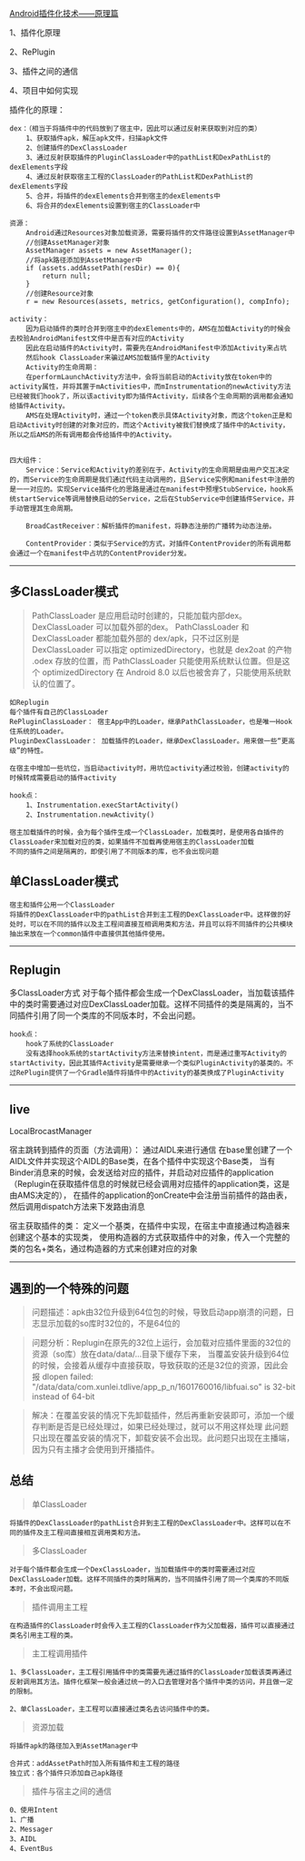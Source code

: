 [Android插件化技术——原理篇](https://mp.weixin.qq.com/s/Uwr6Rimc7Gpnq4wMFZSAag)

1、插件化原理

2、RePlugin

3、插件之间的通信

4、项目中如何实现

插件化的原理：

    dex：（相当于将插件中的代码放到了宿主中，因此可以通过反射来获取到对应的类）
        1、获取插件apk，解压apk文件，扫描apk文件
        2、创建插件的DexClassLoader
        3、通过反射获取插件的PluginClassLoader中的pathList和DexPathList的dexElements字段
        4、通过反射获取宿主工程的ClassLoader的PathList和DexPathList的dexElements字段
        5、合并，将插件的dexElements合并到宿主的dexElements中
        6、将合并的dexElements设置到宿主的ClassLoader中

    资源：
        Android通过Resources对象加载资源，需要将插件的文件路径设置到AssetManager中
        //创建AssetManager对象 
        AssetManager assets = new AssetManager();
        //将apk路径添加到AssetManager中
        if (assets.addAssetPath(resDir) == 0){              
            return null;  
        }
        //创建Resource对象
        r = new Resources(assets, metrics, getConfiguration(), compInfo);

    activity：
        因为启动插件的类时合并到宿主中的dexElements中的，AMS在加载Activity的时候会去校验AndroidManifest文件中是否有对应的Activity
        因此在启动插件的Activity时，需要先在AndroidManifest中添加Activity来占坑
        然后hook ClassLoader来骗过AMS加载插件里的Activity
        Activity的生命周期：
        在performLaunchActivity方法中，会将当前启动的Activity放在token中的activity属性，并将其置于mActivities中，而mInstrumentation的newActivity方法已经被我们hook了，所以该activity即为插件Activity，后续各个生命周期的调用都会通知给插件Activity。
        AMS在处理Activity时，通过一个token表示具体Activity对象，而这个token正是和启动Activity时创建的对象对应的，而这个Activity被我们替换成了插件中的Activity，所以之后AMS的所有调用都会传给插件中的Activity。


    四大组件：
        Service：Service和Activity的差别在于，Activity的生命周期是由用户交互决定的，而Service的生命周期是我们通过代码主动调用的，且Service实例和manifest中注册的是一一对应的。实现Service插件化的思路是通过在manifest中预埋StubService，hook系统startService等调用替换启动的Service，之后在StubService中创建插件Service，并手动管理其生命周期。

        BroadCastReceiver：解析插件的manifest，将静态注册的广播转为动态注册。

        ContentProvider：类似于Service的方式，对插件ContentProvider的所有调用都会通过一个在manifest中占坑的ContentProvider分发。


----

## 多ClassLoader模式

> PathClassLoader 是应用启动时创建的，只能加载内部dex。
> DexClassLoader 可以加载外部的dex。
> PathClassLoader 和 DexClassLoader 都能加载外部的 dex/apk，只不过区别是 DexClassLoader 可以指定 optimizedDirectory，也就是 dex2oat 的产物 .odex 存放的位置，而 PathClassLoader 只能使用系统默认位置。但是这个 optimizedDirectory 在 Android 8.0 以后也被舍弃了，只能使用系统默认的位置了。

    如Replugin
    每个插件有自己的ClassLoader
    RePluginClassLoader： 宿主App中的Loader，继承PathClassLoader，也是唯一Hook住系统的Loader。
    PluginDexClassLoader： 加载插件的Loader，继承DexClassLoader。用来做一些“更高级”的特性。

    在宿主中增加一些坑位，当启动activity时，用坑位activity通过校验，创建activity的时候转成需要启动的插件activity
    
    hook点：
        1、Instrumentation.execStartActivity()
        2、Instrumentation.newActivity()

    宿主加载插件的时候，会为每个插件生成一个ClassLoader，加载类时，是使用各自插件的ClassLoader来加载对应的类，如果插件不加载再使用宿主的ClassLoader加载
    不同的插件之间是隔离的，即使引用了不同版本的库，也不会出现问题



## 单ClassLoader模式

    宿主和插件公用一个ClassLoader
    将插件的DexClassLoader中的pathList合并到主工程的DexClassLoader中。这样做的好处时，可以在不同的插件以及主工程间直接互相调用类和方法，并且可以将不同插件的公共模块抽出来放在一个common插件中直接供其他插件使用。

----

## Replugin

多ClassLoader方式
对于每个插件都会生成一个DexClassLoader，当加载该插件中的类时需要通过对应DexClassLoader加载。这样不同插件的类是隔离的，当不同插件引用了同一个类库的不同版本时，不会出问题。

    hook点：
        hook了系统的ClassLoader
        没有选择hook系统的startActivity方法来替换intent，而是通过重写Activity的startActivity，因此其插件Activity是需要继承一个类似PluginActivity的基类的。不过RePlugin提供了一个Gradle插件将插件中的Activity的基类换成了PluginActivity

----

## live

LocalBrocastManager

宿主跳转到插件的页面（方法调用）：
通过AIDL来进行通信
在base里创建了一个AIDL文件并实现这个AIDL的Base类，在各个插件中实现这个Base类，
当有Binder消息来的时候，会发送给对应的插件，并启动对应插件的application（Replugin在获取插件信息的时候就已经会调用对应插件的application类，这是由AMS决定的），
在插件的application的onCreate中会注册当前插件的路由表，然后调用dispatch方法来下发路由消息

宿主获取插件的类：
定义一个基类，在插件中实现，在宿主中直接通过构造器来创建这个基本的实现类，
使用构造器的方式获取插件中的对象，传入一个完整的类的包名+类名，通过构造器的方式来创建对应的对象

----

## 遇到的一个特殊的问题
> 问题描述：apk由32位升级到64位包的时候，导致启动app崩溃的问题，日志显示加载的so库时32位的，不是64位的

> 问题分析：Replugin在原先的32位上运行，会加载对应插件里面的32位的资源（so库）放在data/data/...目录下缓存下来，
> 当覆盖安装升级到64位的时候，会接着从缓存中直接获取，导致获取的还是32位的资源，因此会报
> dlopen failed: "/data/data/com.xunlei.tdlive/app_p_n/1601760016/libfuai.so" is 32-bit instead of 64-bit

> 解决：在覆盖安装的情况下先卸载插件，然后再重新安装即可，添加一个缓存判断是否是已经处理过，如果已经处理过，就可以不用这样处理
> 此问题只出现在覆盖安装的情况下，卸载安装不会出现。此问题只出现在主播端，因为只有主播才会使用到开播插件。


## 总结

> 单ClassLoader

    将插件的DexClassLoader的pathList合并到主工程的DexClassLoader中。这样可以在不同的插件及主工程间直接相互调用类和方法。

> 多ClassLoader

    对于每个插件都会生成一个DexClassLoader，当加载插件中的类时需要通过对应DexClassLoader加载。这样不同插件的类时隔离的，当不同插件引用了同一个类库的不同版本时，不会出现问题。


> 插件调用主工程

    在构造插件的ClassLoader时会传入主工程的ClassLoader作为父加载器，插件可以直接通过类名引用主工程的类。

> 主工程调用插件

    1、多ClassLoader，主工程引用插件中的类需要先通过插件的ClassLoader加载该类再通过反射调用其方法。插件化框架一般会通过统一的入口去管理对各个插件中类的访问，并且做一定的限制。

    2、单ClassLoader，主工程可以直接通过类名去访问插件中的类。

> 资源加载

    将插件apk的路径加入到AssetManager中

    合并式：addAssetPath时加入所有插件和主工程的路径
    独立式：各个插件只添加自己apk路径

> 插件与宿主之间的通信

    0、使用Intent
    1、广播
    2、Messager
    3、AIDL
    4、EventBus